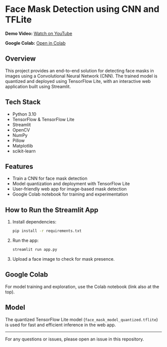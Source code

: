 
# Face Mask Detection using CNN and TFLite


**Demo Video:** [Watch on YouTube](https://youtu.be/TIjEDFxF-e4)

**Google Colab:** [Open in Colab](https://colab.research.google.com/drive/136sglL2jlGkPiog7Bha84dDogrdxKNTy?usp=sharing)

## Overview
This project provides an end-to-end solution for detecting face masks in images using a Convolutional Neural Network (CNN). The trained model is quantized and deployed using TensorFlow Lite, with an interactive web application built using Streamlit.

## Tech Stack
- Python 3.10
- TensorFlow & TensorFlow Lite
- Streamlit
- OpenCV
- NumPy
- Pillow
- Matplotlib
- scikit-learn

## Features
- Train a CNN for face mask detection
- Model quantization and deployment with TensorFlow Lite
- User-friendly web app for image-based mask detection
- Google Colab notebook for training and experimentation

## How to Run the Streamlit App
1. Install dependencies:
	```bash
	pip install -r requirements.txt
	```
2. Run the app:
	```bash
	streamlit run app.py
	```
3. Upload a face image to check for mask presence.

## Google Colab
For model training and exploration, use the Colab notebook (link also at the top).
## Model
The quantized TensorFlow Lite model (`face_mask_model_quantized.tflite`) is used for fast and efficient inference in the web app.

---
For any questions or issues, please open an issue in this repository.
